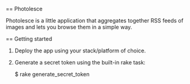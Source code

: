 == Photolesce

Photolesce is a little application that aggregates together RSS feeds of images and lets you browse them in a simple way.

== Getting started

1. Deploy the app using your stack/platform of choice.
2. Generate a secret token using the built-in rake task:

    $ rake generate_secret_token
